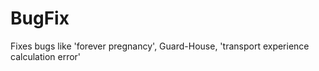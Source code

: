 # BugFix
Fixes bugs like 'forever pregnancy', Guard-House, 'transport experience calculation error'
